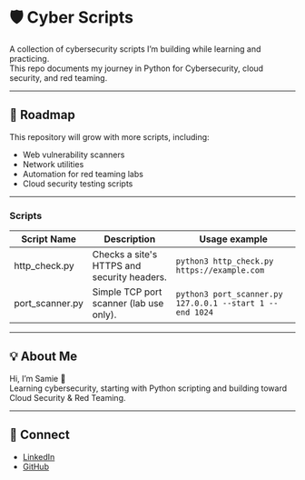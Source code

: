 # 🛡️ Cyber Scripts

A collection of cybersecurity scripts I’m building while learning and practicing.  
This repo documents my journey in Python for Cybersecurity, cloud security, and red teaming.

---

## 📅 Roadmap
This repository will grow with more scripts, including:
- Web vulnerability scanners
- Network utilities
- Automation for red teaming labs
- Cloud security testing scripts

---

### Scripts

| Script Name      | Description                                  | Usage example |
|------------------|----------------------------------------------|---------------|
| http_check.py    | Checks a site's HTTPS and security headers.  | `python3 http_check.py https://example.com` |
| port_scanner.py  | Simple TCP port scanner (lab use only).      | `python3 port_scanner.py 127.0.0.1 --start 1 --end 1024` |

---

## 💡 About Me
Hi, I’m Samie 👋  
Learning cybersecurity, starting with Python scripting and building toward Cloud Security & Red Teaming.  

---

## 🔗 Connect
- [LinkedIn](https://www.linkedin.com/in/sami7264/)
- [GitHub](https://github.com/kaizer7264-ship-it)

